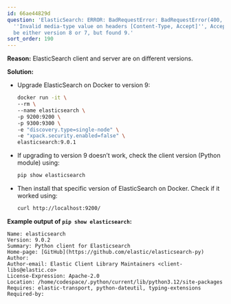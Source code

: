 ```yaml
---
id: 66ae44829d
question: 'ElasticSearch: ERROR: BadRequestError: BadRequestError(400, ''media_type_header_exception'',
  ''Invalid media-type value on headers [Content-Type, Accept]'', Accept version must
  be either version 8 or 7, but found 9.'
sort_order: 190
---
```


**Reason:** ElasticSearch client and server are on different versions.

**Solution:**

- Upgrade ElasticSearch on Docker to version 9:

  ```bash
  docker run -it \
  --rm \
  --name elasticsearch \
  -p 9200:9200 \
  -p 9300:9300 \
  -e "discovery.type=single-node" \
  -e "xpack.security.enabled=false" \
  elasticsearch:9.0.1
  ```

- If upgrading to version 9 doesn’t work, check the client version (Python module) using:
  
  ```bash
  pip show elasticsearch
  ```
  
- Then install that specific version of ElasticSearch on Docker. Check if it worked using:
  
  ```bash
  curl http://localhost:9200/
  ```
  
**Example output of `pip show elasticsearch`:**

```
Name: elasticsearch
Version: 9.0.2
Summary: Python client for Elasticsearch
Home-page: [GitHub](https://github.com/elastic/elasticsearch-py)
Author:
Author-email: Elastic Client Library Maintainers <client-libs@elastic.co>
License-Expression: Apache-2.0
Location: /home/codespace/.python/current/lib/python3.12/site-packages
Requires: elastic-transport, python-dateutil, typing-extensions
Required-by:
```